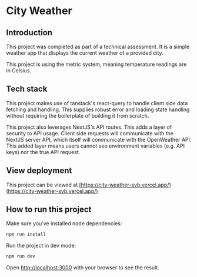 # City Weather

## Introduction

This project was completed as part of a technical assessment. It is a simple weather app that displays the current weather of a provided city.

This project is using the metric system, meaning temperature readings are in Celsius.

## Tech stack

This project makes use of tanstack's react-query to handle client side data fetching and handling. This supplies robust error and loading state handling without requiring the boilerplate of building it from scratch.

This project also leverages NextJS's API routes. This adds a layer of security to API usage. Client side requests will communicate with the NextJS server API, which itself will communicate with the OpenWeather API. This added layer means users cannot see environment variables (e.g. API keys) nor the true API request.

## View deployment

This project can be viewed at [https://city-weather-svb.vercel.app/](https://city-weather-svb.vercel.app/)

## How to run this project

Make sure you've installed node dependencies:

```bash
npm run install
```

Run the project in dev mode:

```bash
npm run dev
```

Open [http://localhost:3000](http://localhost:3000) with your browser to see the result.

